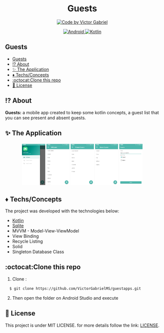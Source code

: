 <h1 align="center">
    Guests
</h1>

<p align="center">
   <a href="https://github.com/VictorGabrielMS">
    <img alt="Code by Victor Gabriel" src="https://img.shields.io/badge/code%20by-Victor Gabriel-%23E02041">
  </a>
</p>

<p align="center">
  <a href="https://developer.android.com/?hl=pt-br">
    <img alt="Android" src="https://img.shields.io/badge/Android-%23DDC84">
  </a>
  <a href="https://kotlinlang.org/">
    <img alt="Kotlin" src="https://img.shields.io/badge/Kotlin-%237F52FF">
  </a>
</p>

## Guests

- [Guests](#guests)
- [:interrobang: About](#interrobang-about)
- [:sparkles: The Application](#sparkles-the-application)
- [:diamonds: Techs/Concepts](#diamonds-techsconcepts)
- [:octocat:Clone this repo](#octocatclone-this-repo)
- [:memo: License](#memo-license)

<a id="about"></a>

## :interrobang: About

<strong>Guests:</strong> a mobile app created to keep some kotlin concepts, a guest list that you can see present and absent guests.

<a id="application"></a>

## :sparkles: The Application


<h3 align="center">
    <img alt="menu" src="github/assets/menu.png" width="15%">
    <img alt="all" src="github/assets/all_guests.png" width="15%">
    <img alt="present" src="github/assets/present_guests.png" width="15%">
    <img alt="absent" src="github/assets/absent_guests.png" width="15%">
    <img alt="form" src="github/assets/guest_form.png" width="15%">
</h3>

<a id="techs"></a>

## :diamonds: Techs/Concepts

The project was developed with the technologies below:

- [Kotlin](https://kotlinlang.org/)
- [Sqlite](https://www.sqlite.org/index.html)
- MVVM - Model-View-ViewModel
- View Binding
- Recycle Listing
- Solid
- Singleton Database Class

<a id="clone"></a>

## :octocat:Clone this repo

1. Clone :

```sh
  $ git clone https://github.com/VictorGabrielMS/guestapps.git
```

2. Then open the folder on Android Studio and execute

## :memo: License

This project is under MIT LICENSE. for more details follow the link: [LICENSE](LICENSE).